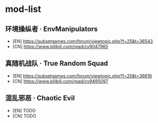 # mod-list

## 环境操纵者 · EnvManipulators

- [EN] https://subsetgames.com/forum/viewtopic.php?f=25&t=36543
- [CN] https://www.bilibili.com/read/cv9047965

## 真随机战队 · True Random Squad

- [EN] https://subsetgames.com/forum/viewtopic.php?f=25&t=36616
- [CN] https://www.bilibili.com/read/cv9495097

## 混乱邪恶 · Chaotic Evil

- [EN] TODO
- [CN] TODO
